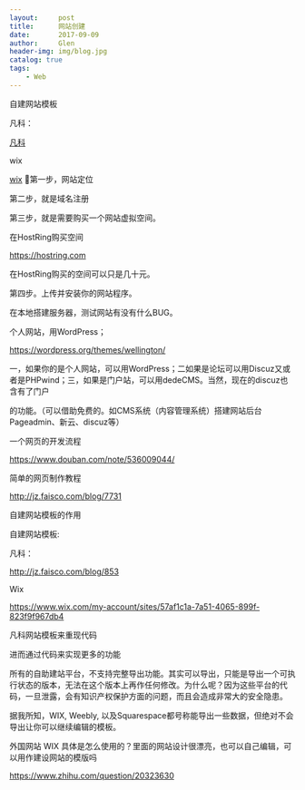 ```yaml
---
layout:     post                    
title:      网站创建
date:       2017-09-09             
author:     Glen                     
header-img: img/blog.jpg  
catalog: true                      
tags:                              
    - Web
---
```

自建网站模板

凡科：

[凡科](http://jz.faisco.com/blog/853)
 
 
wix

[wix](https://www.wix.com/my-account/sites/57af1c1a-7a51-4065-899f-823f9f967db4)

第一步，网站定位

第二步，就是域名注册

第三步，就是需要购买一个网站虚拟空间。

在HostRing购买空间

https://hostring.com

在HostRing购买的空间可以只是几十元。

第四步。上传并安装你的网站程序。

在本地搭建服务器，测试网站有没有什么BUG。

个人网站，用WordPress；

https://wordpress.org/themes/wellington/

一，如果你的是个人网站，可以用WordPress；二如果是论坛可以用Discuz又或者是PHPwind；三，如果是门户站，可以用dedeCMS。当然，现在的discuz也含有了门户

的功能。（可以借助免费的。如CMS系统（内容管理系统）搭建网站后台Pageadmin、新云、discuz等）

一个网页的开发流程

https://www.douban.com/note/536009044/

简单的网页制作教程

http://jz.faisco.com/blog/7731

自建网站模板的作用

自建网站模板:

凡科：

 http://jz.faisco.com/blog/853
 
Wix 

https://www.wix.com/my-account/sites/57af1c1a-7a51-4065-899f-823f9f967db4

凡科网站模板来重现代码

进而通过代码来实现更多的功能

所有的自助建站平台，不支持完整导出功能。其实可以导出，只能是导出一个可执行状态的版本，无法在这个版本上再作任何修改。为什么呢？因为这些平台的代码，一旦泄露，会有知识产权保护方面的问题，而且会造成非常大的安全隐患。

据我所知，WIX, Weebly, 以及Squarespace都号称能导出一些数据，但绝对不会导出让你可以继续编辑的模板。

外国网站 WIX 具体是怎么使用的？里面的网站设计很漂亮，也可以自己编辑，可以用作建设网站的模版吗

https://www.zhihu.com/question/20323630


